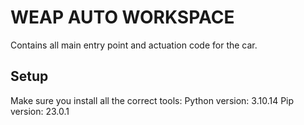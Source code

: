 # WEAP AUTO WORKSPACE

Contains all main entry point and actuation code for the car.

## Setup

Make sure you install all the correct tools:
Python version: 3.10.14
Pip version:    23.0.1
